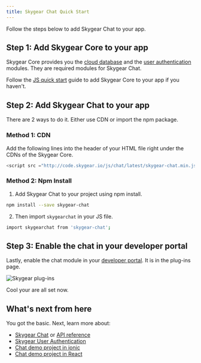 ```yaml
---
title: Skygear Chat Quick Start
---
```


Follow the steps below to add Skygear Chat to your app.

## Step 1: Add Skygear Core to your app

Skygear Core provides you the [cloud database](https://docs.skygear.io/guides/cloud-db/basics/js/) and the [user authentication](https://docs.skygear.io/guides/auth/basics/js/) modules. They are required modules for Skygear Chat.

Follow the [JS quick start](https://docs.skygear.io/guides/quickstart/js/) guide to add Skygear Core to your app if you haven't.

## Step 2: Add Skygear Chat to your app

There are 2 ways to do it. Either use CDN or import the npm package.

### Method 1: CDN

Add the following lines into the header of your HTML file right under the CDNs of the Skygear Core.

```javascript
<script src ="http://code.skygear.io/js/chat/latest/skygear-chat.min.js" </script>
```

### Method 2: Npm Install

1. Add Skygear Chat to your project using npm install.
```bash
npm install --save skygear-chat
```
2. Then import `skygearchat` in your JS file.
```bash
import skygearchat from 'skygear-chat';
```

## Step 3: Enable the chat in your developer portal

Lastly, enable the chat module in your [developer portal](https://portal.skygear.io/apps). It is in the plug-ins page.

![Skygear plug-ins](/assets/common/enable-chat-plugin-on-portal.png)

Cool your are all set now.

## What's next from here

You got the basic. Next, learn more about:
* [Skygear Chat](https://docs.skygear.io/guides/chat/basics/js/) or [API reference](https://doc.esdoc.org/github.com/skygeario/chat-SDK-JS/class/lib/index.js~SkygearChatContainer.html)
* [Skygear User Authentication](https://docs.skygear.io/guides/auth/basics/js/)
* [Chat demo project in ionic](https://github.com/skygear-demo/ionic-chat-demo)
* [Chat demo project in React](https://github.com/skygear-demo/react-chat-demo)
